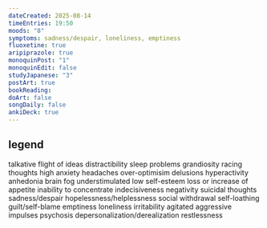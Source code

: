 ```yaml
---
dateCreated: 2025-08-14
timeEntries: 19:50
moods: "8"
symptoms: sadness/despair, loneliness, emptiness
fluoxetine: true
aripiprazole: true
monoquinPost: "1"
monoquinEdit: false
studyJapanese: "3"
postArt: true
bookReading: 
doArt: false
songDaily: false
ankiDeck: true
---
```

## legend
talkative
flight of ideas
distractibility
sleep problems
grandiosity
racing thoughts
high anxiety
headaches
over-optimisim
delusions
hyperactivity
anhedonia
brain fog
understimulated
low self-esteem
loss or increase of appetite
inability to concentrate
indecisiveness
negativity
suicidal thoughts
sadness/despair
hopelessness/helplessness
social withdrawal
self-loathing
guilt/self-blame
emptiness
loneliness
irritability
agitated
aggressive impulses
psychosis
depersonalization/derealization
restlessness